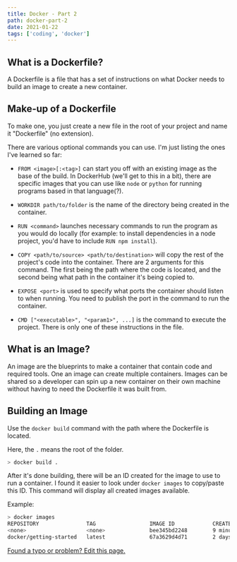 ```yaml
---
title: Docker - Part 2
path: docker-part-2
date: 2021-01-22
tags: ['coding', 'docker']
---
```


<!-- table of contents of all docker parts? -->
<!-- or a prev/next for posts? -->

## What is a Dockerfile?

A Dockerfile is a file that has a set of instructions on what Docker needs to build an image to create a new container.

## Make-up of a Dockerfile

To make one, you just create a new file in the root of your project and name it "Dockerfile" (no extension).

There are various optional commands you can use. I'm just listing the ones I've learned so far:

- `FROM <image>[:<tag>]` can start you off with an existing image as the base of the build. In DockerHub (we'll get to this in a bit), there are specific images that you can use like `node` or `python` for running programs based in that language(?).

- `WORKDIR path/to/folder` is the name of the directory being created in the container.

- `RUN <command>` launches necessary commands to run the program as you would do locally (for example: to install dependencies in a node project, you'd have to include `RUN npm install`).

- `COPY <path/to/source> <path/to/destination>` will copy the rest of the project's code into the container. There are 2 arguments for this command. The first being the path where the code is located, and the second being what path in the container it's being copied to.

- `EXPOSE <port>` is used to specify what ports the container should listen to when running. You need to publish the port in the command to run the container.

- `CMD ["<executable>", "<param1>", ...]` is the command to execute the project. There is only one of these instructions in the file.

## What is an Image?

An image are the blueprints to make a container that contain code and required tools. One an image can create multiple containers. Images can be shared so a developer can spin up a new container on their own machine without having to need the Dockerfile it was built from.

## Building an Image

Use the `docker build` command with the path where the Dockerfile is located.

Here, the `.` means the root of the folder.

```bash
> docker build .
```

After it's done building, there will be an ID created for the image to use to run a container. I found it easier to look under `docker images` to copy/paste this ID. This command will display all created images available.

Example:

```bash
> docker images
REPOSITORY               TAG                 IMAGE ID            CREATED             SIZE
<none>                   <none>              bee345bd2248        9 minutes ago       946MB
docker/getting-started   latest              67a3629d4d71        2 days ago          27.2MB
```


[Found a typo or problem? Edit this page.](https://github.com/Dana94/website/blob/master/blog/2021-01-22-docker-part-2.md)
